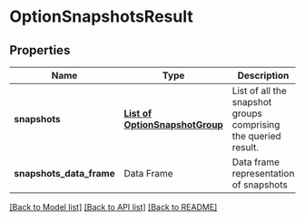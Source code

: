 # OptionSnapshotsResult

[//]: # (CLASS:IntrinioSDK::OptionSnapshotsResult)

[//]: # (KIND:object)

## Properties

[//]: # (START_DEFINITION)

Name | Type | Description
------------ | ------------- | -------------
**snapshots** | [**List of OptionSnapshotGroup**](OptionSnapshotGroup.md) | List of all the snapshot groups comprising the queried result. &nbsp;
**snapshots_data_frame** | Data Frame | Data frame representation of snapshots

[//]: # (END_DEFINITION)


[//]: # (CONTAINED_CLASS:IntrinioSDK::OptionSnapshotGroup)


[[Back to Model list]](../README.md#documentation-for-models) [[Back to API list]](../README.md#documentation-for-api-endpoints) [[Back to README]](../README.md)


